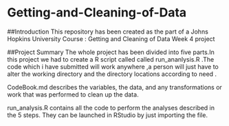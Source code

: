 # Getting-and-Cleaning-of-Data

##Introduction
This repository has been created as the part of a Johns Hopkins University Course : Getting and Cleaning of Data Week 4 project

##Project Summary 
The whole project has been divided into five parts.In this project we had to create a R script called called run_ananlysis.R .The code which i have submitted will work anywhere ,a person will just have to alter the working  directory and the directory locations according to need .

CodeBook.md describes the variables, the data, and any transformations or work that was performed to clean up the data.

run_analysis.R contains all the code to perform the analyses described in the 5 steps. They can be launched in RStudio by just importing the file.
